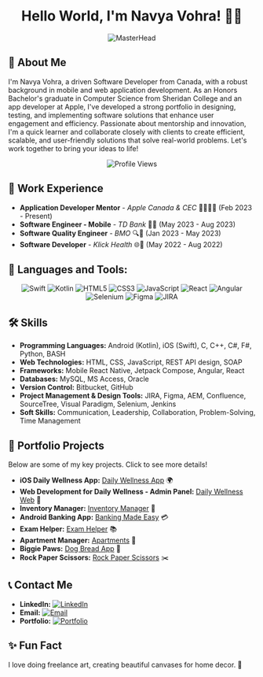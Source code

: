 <h1 align="center">Hello World, I'm Navya Vohra! 👩‍💻</h1>

<p align="center">
  <img src="https://i.pinimg.com/originals/83/b8/09/83b809857acd41a7bad4935b4734f9fc.gif" alt="MasterHead" href="https://navyavohra.com">
</p>

## 🚀 About Me
I'm Navya Vohra, a driven Software Developer from Canada, with a robust background in mobile and web application development. As an Honors Bachelor's graduate in Computer Science from Sheridan College and an app developer at Apple, I've developed a strong portfolio in designing, testing, and implementing software solutions that enhance user engagement and efficiency. Passionate about mentorship and innovation, I'm a quick learner and collaborate closely with clients to create efficient, scalable, and user-friendly solutions that solve real-world problems. Let's work together to bring your ideas to life!

<p align="center">
  <img src="https://komarev.com/ghpvc/?username=your-github-username&color=green" alt="Profile Views">
</p>

## 💼 Work Experience
- **Application Developer Mentor** - *Apple Canada & CEC* 👩🏻‍💻🍎 (Feb 2023 - Present)
- **Software Engineer - Mobile** - *TD Bank* 📱🏦 (May 2023 - Aug 2023)
- **Software Quality Engineer** - *BMO* 🔍🏦 (Jan 2023 - May 2023)
- **Software Developer** - *Klick Health* 🌐🏥 (May 2022 - Aug 2022)

## 🧰 Languages and Tools:
<p align="center">
  <img src="https://img.shields.io/badge/Swift-FA7343?style=for-the-badge&logo=swift&logoColor=white" alt="Swift">
  <img src="https://img.shields.io/badge/Kotlin-7F52FF?style=for-the-badge&logo=kotlin&logoColor=white" alt="Kotlin">
  <img src="https://img.shields.io/badge/HTML5-E34F26?style=for-the-badge&logo=html5&logoColor=white" alt="HTML5">
  <img src="https://img.shields.io/badge/CSS3-1572B6?style=for-the-badge&logo=css3&logoColor=white" alt="CSS3">
  <img src="https://img.shields.io/badge/JavaScript-F7DF1E?style=for-the-badge&logo=javascript&logoColor=black" alt="JavaScript">
  <img src="https://img.shields.io/badge/React-20232A?style=for-the-badge&logo=react&logoColor=61DAFB" alt="React">
  <img src="https://img.shields.io/badge/Angular-DD0031?style=for-the-badge&logo=angular&logoColor=white" alt="Angular">
  <img src="https://img.shields.io/badge/Selenium-43B02A?style=for-the-badge&logo=Selenium&logoColor=white" alt="Selenium">
  <img src="https://img.shields.io/badge/Figma-F24E1E?style=for-the-badge&logo=figma&logoColor=white" alt="Figma">
  <img src="https://img.shields.io/badge/JIRA-0052CC?style=for-the-badge&logo=jira&logoColor=white" alt="JIRA">
</p>

## 🛠 Skills
- **Programming Languages:** Android (Kotlin), iOS (Swift), C, C++, C#, F#, Python, BASH
- **Web Technologies:** HTML, CSS, JavaScript, REST API design, SOAP
- **Frameworks:** Mobile React Native, Jetpack Compose, Angular, React
- **Databases:** MySQL, MS Access, Oracle
- **Version Control:** Bitbucket, GitHub
- **Project Management & Design Tools:** JIRA, Figma, AEM, Confluence, SourceTree, Visual Paradigm, Selenium, Jenkins
- **Soft Skills:** Communication, Leadership, Collaboration, Problem-Solving, Time Management

## 🎯 Portfolio Projects
Below are some of my key projects. Click to see more details!
- **iOS Daily Wellness App:** [Daily Wellness App](https://github.com/koradara/DailyWellness/tree/master) 🌍
- **Web Development for Daily Wellness - Admin Panel:** [Daily Wellness Web](https://github.com/navyavohra/DailyWellness_WebAdmin/tree/master) 🥦
- **Inventory Manager:** [Inventory Manager](https://github.com/navyavohra/InventoryManagement_mvc) 🧳
- **Android Banking App:** [Banking Made Easy](https://github.com/your-github-username/Banking-App) 💳
- **Exam Helper:** [Exam Helper](https://github.com/navyavohra/ExamHelperApp) 📚
- **Apartment Manager:** [Apartments](https://github.com/navyavohra/apartment_manager) 🏢
- **Biggie Paws:** [Dog Bread App](https://github.com/navyavohra/biggie_paws_final) 🐾
- **Rock Paper Scissors:** [Rock Paper Scissors](https://github.com/navyavohra/RockPaperScissor_assignment1) ✂️

## 📞 Contact Me
- **LinkedIn:** [![LinkedIn](https://img.shields.io/badge/LinkedIn-Navya-blue?style=flat&logo=linkedin)](https://www.linkedin.com/in/navyavohra/)
- **Email:** [![Email](https://img.shields.io/badge/Email-navyavohra19%40gmail.com-blue?style=flat&logo=gmail)](mailto:navyavohra19@gmail.com)
- **Portfolio:** [![Portfolio](https://img.shields.io/badge/LinkedIn-Navya-blue?style=flat&logo=linkedin)](https://navyavohra.com)

## ✨ Fun Fact
I love doing freelance art, creating beautiful canvases for home decor. 🎨

<!-- This is a comment: Update the 'your-github-username' with your actual GitHub username and ensure all links are correct before saving this README. -->
